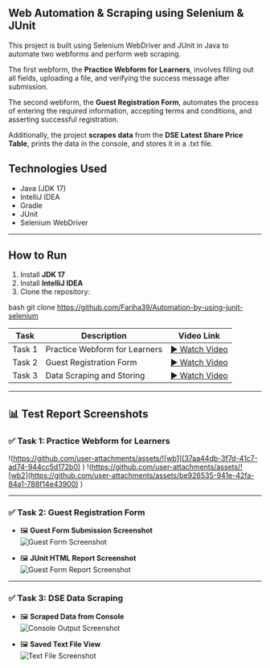 ##  Web Automation & Scraping using Selenium & JUnit

This project is built using Selenium WebDriver and JUnit in Java to automate two webforms and perform web scraping.

The first webform, the **Practice Webform for Learners**, involves filling out all fields, uploading a file, and verifying the success message after submission.

The second webform, the **Guest Registration Form**, automates the process of entering the required information, accepting terms and conditions, and asserting successful registration.

Additionally, the project **scrapes data** from the **DSE Latest Share Price Table**, prints the data in the console, and stores it in a .txt file.
##  Technologies Used

- Java (JDK 17)  
- IntelliJ IDEA  
- Gradle  
- JUnit  
- Selenium WebDriver  

---

##  How to Run

1. Install **JDK 17**
2. Install **IntelliJ IDEA**
3. Clone the repository:
   
bash
   git clone https://github.com/Fariha39/Automation-by-using-junit-selenium

| Task      | Description                         | Video Link                         |
|-----------|-----------------------------------|----------------------------------|
| Task 1    | Practice Webform for Learners      | [▶ Watch Video]("C:\Users\jahan\Videos\ScreenRecorderFiles\20250628\webform1.mp4") |
| Task 2    | Guest Registration Form            | [▶ Watch Video]("C:\Users\jahan\Videos\ScreenRecorderFiles\20250628\registration.mp4") |
| Task 3    | Data Scraping and Storing          | [▶ Watch Video]("C:\Users\jahan\Videos\ScreenRecorderFiles\20250628\scraptable.mp4") |

---

## 📊 Test Report Screenshots

### ✅ Task 1: Practice Webform for Learners 
  !(https://github.com/user-attachments/assets/![wb1](37aa44db-3f7d-41c7-ad74-944cc5d172b0)
)
  !(https://github.com/user-attachments/assets/![wb2](https://github.com/user-attachments/assets/be926535-941e-42fa-84a1-788f14e43900)
)

---

### ✅ Task 2: Guest Registration Form

- 🖼️ **Guest Form Submission Screenshot**  
  ![Guest Form Screenshot](https://github.com/user-attachments/assets/![reg1](https://github.com/user-attachments/assets/d2d2ffc8-f660-40cd-b01a-9ac0642eb9fa)
)

- 🖼️ **JUnit HTML Report Screenshot**  
  ![Guest Form Report Screenshot](https://github.com/user-attachments/assets/![reg2](https://github.com/user-attachments/assets/c70f3f47-7c1a-4d64-aba7-2a44151c2548)
)

---

### ✅ Task 3: DSE Data Scraping

- 🖼️ **Scraped Data from Console**  
  ![Console Output Screenshot](https://github.com/user-attachments/assets/![scrap11](https://github.com/user-attachments/assets/7b332125-8a3e-4829-8eec-6ab3b03d8f08)
)

- 🖼️ **Saved Text File View**  
  ![Text File Screenshot](https://github.com/user-attachments/assets/![scrap12](https://github.com/user-attachments/assets/efb7d609-cd55-4371-b254-a59f547cf689)
)
